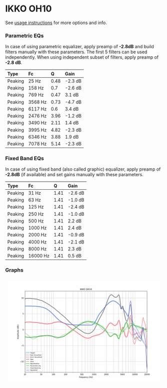 # IKKO OH10
See [usage instructions](https://github.com/jaakkopasanen/AutoEq#usage) for more options and info.

### Parametric EQs
In case of using parametric equalizer, apply preamp of **-2.8dB** and build filters manually
with these parameters. The first 5 filters can be used independently.
When using independent subset of filters, apply preamp of **-2.8 dB**.

| Type    | Fc      |    Q | Gain    |
|:--------|:--------|:-----|:--------|
| Peaking | 25 Hz   | 0.48 | -2.3 dB |
| Peaking | 158 Hz  | 0.7  | -2.6 dB |
| Peaking | 769 Hz  | 0.47 | 3.1 dB  |
| Peaking | 3568 Hz | 0.73 | -4.7 dB |
| Peaking | 6117 Hz | 0.6  | 3.4 dB  |
| Peaking | 2476 Hz | 3.96 | -1.2 dB |
| Peaking | 3490 Hz | 2.11 | 1.4 dB  |
| Peaking | 3995 Hz | 4.82 | -2.3 dB |
| Peaking | 6346 Hz | 3.88 | 1.9 dB  |
| Peaking | 7078 Hz | 5.14 | -2.3 dB |

### Fixed Band EQs
In case of using fixed band (also called graphic) equalizer, apply preamp of **-2.8dB**
(if available) and set gains manually with these parameters.

| Type    | Fc       |    Q | Gain    |
|:--------|:---------|:-----|:--------|
| Peaking | 31 Hz    | 1.41 | -2.6 dB |
| Peaking | 63 Hz    | 1.41 | -1.0 dB |
| Peaking | 125 Hz   | 1.41 | -2.4 dB |
| Peaking | 250 Hz   | 1.41 | -1.0 dB |
| Peaking | 500 Hz   | 1.41 | 2.2 dB  |
| Peaking | 1000 Hz  | 1.41 | 2.4 dB  |
| Peaking | 2000 Hz  | 1.41 | -0.9 dB |
| Peaking | 4000 Hz  | 1.41 | -2.1 dB |
| Peaking | 8000 Hz  | 1.41 | 2.3 dB  |
| Peaking | 16000 Hz | 1.41 | 0.5 dB  |

### Graphs
![](./IKKO%20OH10.png)
